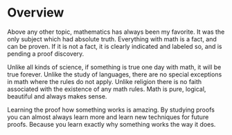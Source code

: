# Overview

Above any other topic, mathematics has always been my favorite. It was the only subject which had absolute truth. Everything with math is a fact, and can be proven. If it is not a fact, it is clearly indicated and labeled so, and is pending a proof discovery.

Unlike all kinds of science, if something is true one day with math, it will be true forever. Unlike the study of languages, there are no special exceptions in math where the rules do not apply. Unlike religion there is no faith associated with the existence of any math rules. Math is pure, logical, beautiful and always makes sense.

Learning the proof how something works is amazing. By studying proofs you can almost always learn more and learn new techniques for future proofs. Because you learn exactly why something works the way it does.
